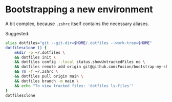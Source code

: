 # Bootstrapping a new environment

A bit complex, because `.zshrc` itself contains the necessary aliases.

Suggested:

```bash
alias dotfiles="git --git-dir=$HOME/.dotfiles --work-tree=$HOME"
dotfilesclone () {
    mkdir -p ~/.dotfiles \
    && dotfiles init \
    && dotfiles config --local status.showUntrackedFiles no \
    && dotfiles remote add origin git@github.com:Fusion/bootstrap-my-shell.git \
    && rm -f ~/.zshrc \
    && dotfiles pull origin main \
    && dotfiles branch -m main \
    && echo "To view tracked files: 'dotfiles ls-files'"
}
dotfilesclone
```

